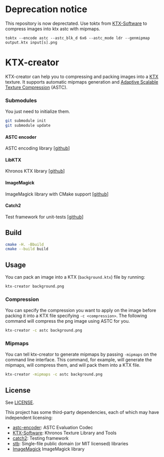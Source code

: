 # Deprecation notice
This repository is now deprectated. Use toktx from [KTX-Software](https://github.com/KhronosGroup/KTX-Software) to compress images into ktx astc with mipmaps.

`
toktx --encode astc --astc_blk_d 6x6 --astc_mode ldr --genmipmap output.ktx input[s].png
`

# KTX-creator

KTX-creator can help you to compressing and packing images into a [KTX](https://www.khronos.org/opengles/sdk/tools/KTX/file_format_spec/) texture.
It supports automatic mipmaps generation and [Adaptive Scalable Texture Compression](https://en.wikipedia.org/wiki/Adaptive_Scalable_Texture_Compression) (ASTC).

### Submodules

You just need to initialize them.

```bash
git submodule init
git submodule update
```

#### ASTC encoder
ASTC encoding library [[github](https://github.com/ARM-software/astc-encoder)]

#### LibKTX
Khronos KTX library [[github](https://github.com/KhronosGroup/KTX-Software)]

#### ImageMagick
ImageMagick library with CMake support [[github](https://github.com/MarcoMartins86/ImageMagick)]

#### Catch2
Test framework for unit-tests [[github](https://github.com/catchorg/Catch2)]

## Build

```bash
cmake -H. -Bbuild
cmake --build build
```

## Usage

You can pack an image into a KTX (`background.ktx`) file by running:

```bash
ktx-creator background.png
```

### Compression

You can specify the compression you want to apply on the image before packing it into a KTX file specifying `-c <compression>`. The following command will compress the png image using ASTC for you.

```bash
ktx-creator -c astc background.png
```

### Mipmaps

You can tell ktx-creator to generate mipmaps by passing `-mipmaps` on the command line interface. This command, for example, will generate the mipmaps, will compress them, and will pack them into a KTX file.

```bash
ktx-creator -mipmaps -c astc background.png
```

## License

See [LICENSE](LICENSE).

This project has some third-party dependencies, each of which may have independent licensing:

- [astc-encoder](https://github.com/ARM-software/astc-encoder): ASTC Evaluation Codec
- [KTX-Software](https://github.com/KhronosGroup/KTX-Software): Khronos Texture Library and Tools
- [catch2](https://github.com/catchorg/Catch2): Testing framework
- [stb](https://github.com/nothings/stb): Single-file public domain (or MIT licensed) libraries
- [ImageMagick](https://github.com/MarcoMartins86/ImageMagick) ImageMagick library
